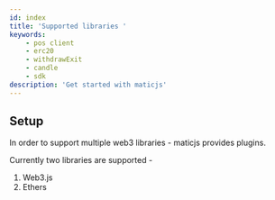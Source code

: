 ```yaml
---
id: index
title: 'Supported libraries '
keywords: 
    - pos client
    - erc20
    - withdrawExit
    - candle
    - sdk
description: 'Get started with maticjs'
---
```


## Setup

In order to support multiple web3 libraries - maticjs provides plugins.

Currently two libraries are supported -

1. Web3.js
2. Ethers
